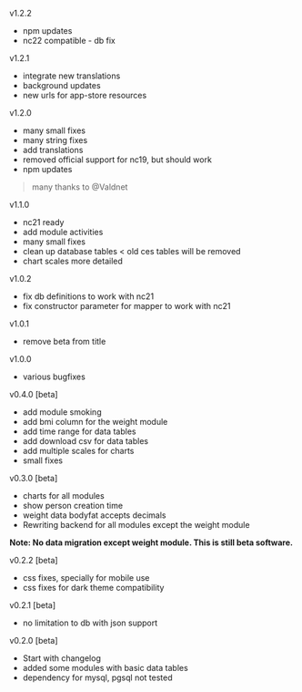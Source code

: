 v1.2.2
- npm updates
- nc22 compatible - db fix

v1.2.1
- integrate new translations
- background updates
- new urls for app-store resources

v1.2.0
- many small fixes
- many string fixes
- add translations
- removed official support for nc19, but should work
- npm updates
> many thanks to @Valdnet

v1.1.0
- nc21 ready
- add module activities
- many small fixes
- clean up database tables < old ces tables will be removed
- chart scales more detailed

v1.0.2
- fix db definitions to work with nc21
- fix constructor parameter for mapper to work with nc21

v1.0.1
- remove beta from title

v1.0.0
- various bugfixes

v0.4.0 [beta]
- add module smoking
- add bmi column for the weight module
- add time range for data tables
- add download csv for data tables
- add multiple scales for charts
- small fixes

v0.3.0 [beta]
- charts for all modules
- show person creation time
- weight data bodyfat accepts decimals
- Rewriting backend for all modules except the weight module

**Note: No data migration except weight module. This is still beta software.**

v0.2.2 [beta]
- css fixes, specially for mobile use
- css fixes for dark theme compatibility

v0.2.1 [beta]
- no limitation to db with json support

v0.2.0 [beta]
- Start with changelog
- added some modules with basic data tables
- dependency for mysql, pgsql not tested
